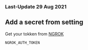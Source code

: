 ### Last-Update 29 Aug 2021

## Add a secret from setting

Get your tokken from [NGROK](https://dashboard.ngrok.com/get-started/your-authtoken)

```
NGROK_AUTH_TOKEN
```

